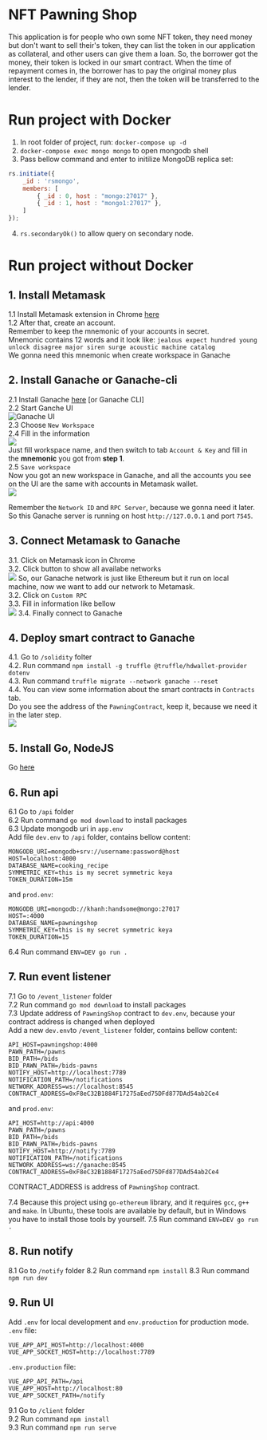 # NFT Pawning Shop
This application is for people who own some NFT token, they need money but don't want to sell their's token, they can list the token in our application as collateral, and other users can give them a loan. So, the borrower got the money, their token is locked in our smart contract. When the time of repayment comes in, the borrower has to pay the original money plus interest to the lender, if they are not, then the token will be transferred to the lender.
# Run project with Docker
1. In root folder of project, run: `docker-compose up -d`
2. `docker-compose exec mongo mongo` to open mongodb shell
3. Pass bellow command and enter to initilize MongoDB replica set:
```javascript
rs.initiate({
	_id : 'rsmongo',
	members: [
		{ _id : 0, host : "mongo:27017" },
		{ _id : 1, host : "mongo1:27017" },
	]
});
```
4. `rs.secondaryOk()` to allow query on secondary node.
# Run project without Docker
## 1. Install Metamask
1.1 Install Metamask extension in Chrome [here](https://metamask.io/download.html)\
1.2 After that, create an account.\
Remember to keep the mnemonic of your accounts in secret.\
Mnemonic contains 12 words and it look like: `jealous expect hundred young unlock disagree major siren surge acoustic machine catalog`\
We gonna need this mnemonic when create workspace in Ganache
## 2. Install Ganache or Ganache-cli
2.1 Install Ganache [here](https://www.trufflesuite.com/ganache) [or Ganache CLI]\
2.2 Start Ganche UI\
![Ganache UI](/images/ganache-ui.png)\
2.3 Choose `New Workspace`\
2.4 Fill in the information\
![](/images/ganache-setting-mnemonic.png)\
Just fill workspace name, and then switch to tab `Account & Key` and fill in the **mnemonic** you got from **step 1**.\
2.5 `Save workspace`\
Now you got an new workspace in Ganache, and all the accounts you see on the UI are the same with accounts in Metamask wallet.\
![](/images/ganache-workspace-info.png)

Remember the `Network ID` and `RPC Server`, because we gonna need it later.\
So this Ganache server is running on host `http://127.0.0.1` and port `7545`.

## 3. Connect Metamask to Ganache
3.1. Click on Metamask icon in Chrome\
3.2. Click button to show all availabe networks\
![](/images/metamask-networks.png)
So, our Ganache network is just like Ethereum but it run on local machine, now we want to add our network to Metamask.\
3.2. Click on `Custom RPC`\
3.3. Fill in information like bellow\
![](/images/metamask-network-info.png)
3.4. Finally connect to Ganache
## 4. Deploy smart contract to Ganache
4.1. Go to `/solidity` folter\
4.2. Run command `npm install -g truffle @truffle/hdwallet-provider dotenv`\
4.3. Run command `truffle migrate --network ganache --reset`\
4.4. You can view some information about the smart contracts in `Contracts` tab.\
Do you see the address of the `PawningContract`, keep it, because we need it in the later step.\
![](/images/ganache-contracts.png)
## 5. Install Go, NodeJS
Go [here](https://golang.org/doc/install)
## 6. Run api
6.1 Go to `/api` folder\
6.2 Run command `go mod download` to install packages\
6.3 Update mongodb uri in `app.env`\
Add file `dev.env` to `/api` folder, contains bellow content:
```
MONGODB_URI=mongodb+srv://username:password@host
HOST=localhost:4000
DATABASE_NAME=cooking_recipe
SYMMETRIC_KEY=this is my secret symmetric keya
TOKEN_DURATION=15m
```
and `prod.env`:
```
MONGODB_URI=mongodb://khanh:handsome@mongo:27017
HOST=:4000
DATABASE_NAME=pawningshop
SYMMETRIC_KEY=this is my secret symmetric keya
TOKEN_DURATION=15
```

6.4 Run command `ENV=DEV go run .`
## 7. Run event listener
7.1 Go to `/event_listener` folder\
7.2 Run command `go mod download` to install packages\
7.3 Update address of `PawningShop` contract to `dev.env`, because your contract address is changed when deployed\
Add a new `dev.env`to `/event_listener` folder, contains bellow content:
```
API_HOST=pawningshop:4000
PAWN_PATH=/pawns
BID_PATH=/bids
BID_PAWN_PATH=/bids-pawns
NOTIFY_HOST=http://localhost:7789
NOTIFICATION_PATH=/notifications
NETWORK_ADDRESS=ws://localhost:8545
CONTRACT_ADDRESS=0xF8eC32B1884F17275aEed75DFd877DAd54ab2Ce4
```
and `prod.env`:
```
API_HOST=http://api:4000
PAWN_PATH=/pawns
BID_PATH=/bids
BID_PAWN_PATH=/bids-pawns
NOTIFY_HOST=http://notify:7789
NOTIFICATION_PATH=/notifications
NETWORK_ADDRESS=ws://ganache:8545
CONTRACT_ADDRESS=0xF8eC32B1884F17275aEed75DFd877DAd54ab2Ce4
```

CONTRACT_ADDRESS is address of `PawningShop` contract.

7.4 Because this project using `go-ethereum` library, and it requires `gcc`, `g++` and `make`. In Ubuntu, these tools are available by default, but in Windows you have to install those tools by yourself.
7.5 Run command `ENV=DEV go run .`

## 8. Run notify
8.1 Go to `/notify` folder
8.2 Run command `npm install`
8.3 Run command `npm run dev`

## 9. Run UI
Add `.env` for local development and `env.production` for production mode.
`.env` file:
```
VUE_APP_API_HOST=http://localhost:4000
VUE_APP_SOCKET_HOST=http://localhost:7789
```
`.env.production` file:
```
VUE_APP_API_PATH=/api
VUE_APP_HOST=http://localhost:80
VUE_APP_SOCKET_PATH=/notify
```
9.1 Go to `/client` folder\
9.2 Run command `npm install`\
9.3 Run command `npm run serve`
